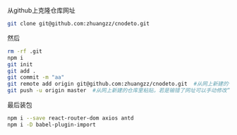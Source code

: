 从github上克隆仓库网址
```bash
git clone git@github.com:zhuangzz/cnodeto.git
```
然后
```bash
rm -rf .git
npm i
git init
git add .
git commit -m "aa"
git remote add origin git@github.com:zhuangzz/cnodeto.git  #从网上新建的仓库里粘贴
git push -u origin master  #从网上新建的仓库里粘贴，若是输错了网址可以手动修改“vi config”"cd ....."
```
最后装包
```bash
npm i --save react-router-dom axios antd
npm i -D babel-plugin-import
```